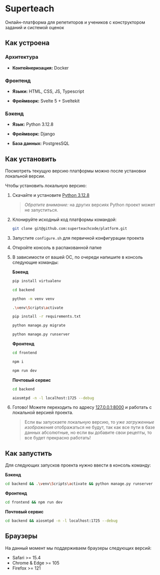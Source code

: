 # Superteach

Онлайн-платформа для репетиторов и учеников с конструктором заданий и системой оценок

## Как устроена

### Архитектура

- **Контейнеризация:** Docker

### Фронтенд

- **Языки:** HTML, CSS, JS, Typescript

- **Фреймворк:** Svelte 5 + Sveltekit

### Бэкенд

- **Язык:** Python 3.12.8

- **Фреймворк:** Django

- **База данных:** PostgresSQL


## Как установить

Посмотреть текущую версию платформы можно после установки локальной версии.

Чтобы установить локальную версию:

1. Скачайте и установите [Python 3.12.8](https://www.python.org/downloads/release/python-3128/)
   
    > _Обратите внимание:_ на других версиях Python проект может не запуститься.

3. Клонируйте исходный код платформы командой:

    ```sh
    git clone git@github.com:superteachcode/platform.git
    ```

4. Запустите `configure.sh` для первичной конфигурации проекта

5. Откройте консоль в распакованной папке

6. В зависимости от вашей ОС, по очереди напишите в консоль следующие команды:

    **Бэкенд**
    ```sh
    pip install virtualenv
    ```
    
    ```sh
    cd backend
    ```
    
    ```sh
    python -m venv venv
    ```
    
    ```sh
    .\venv\Scripts\activate
    ```
    
    ```sh
    pip install -r requirements.txt
    ```
    
    ```sh
    python manage.py migrate
    ```
    
    ```sh
    python manage.py runserver
    ```
    
    **Фронтенд**
    ```sh
    cd frontend
    ```
    
    ```sh
    npm i
    ```
    
    ```sh
    npm run dev
    ```
    
    **Почтовый сервис**
    ```sh
    cd backend
    ```
    
    ```sh
    aiosmtpd -n -l localhost:1725 --debug
    ```
    
    <!-- **Mac OS**
    ```sh
    sudo pip3 install virtualenv
    ```
    
    ```sh
    python3 -m venv venv
    ```
    
    ```sh
    source venv/bin/activate
    ```
    
    ```sh
    pip3 install -r requirements.txt
    ```
    
    ```sh
    cd mamayapovar
    ```
    
    ```sh
    python3 manage.py runserver
    ```
    
    **Linux**
    ```sh
    pip install virtualenv
    ```
    
    ```sh
    python3 -m venv venv
    ```
    
    ```sh
    source venv/bin/activate
    ```
    
    ```sh
    pip install -r requirements.txt
    ```
    
    ```sh
    cd mamayapovar
    ```
    
    ```sh
    python3 manage.py runserver
    ``` -->

7. Готово! Можете переходить по адресу [127.0.0.1:8000](http://127.0.0.1:8000/) и работать с локальной версией проекта.
    > Если вы запускаете локальную версию, то _уже загруженные изображения_ отображаться не будут, так как все пути в базе данных абсолютные, но если вы добавите свои рецепты, то все будет прекрасно работать!

## Как запустить

Для следующих запусков проекта нужно ввести в консоль команду:

**Бэкенд**

```sh
cd backend && .\venv\Scripts\activate && python manage.py runserver
```

**Фронтенд**

```sh
cd frontend && npm run dev
```

**Почтовый сервис**

```sh
cd backend && aiosmtpd -n -l localhost:1725 --debug
```

<!--
**Windows**
```sh
npm run dev
```

**Mac OS**
```sh
source venv/bin/activate & cd mamayapovar & python3 manage.py runserver
```

**Linux**
```sh
source venv/bin/activate & cd mamayapovar & python3 manage.py runserver
``` -->

## Браузеры

На данный момент мы поддерживаем браузеры следующих версий:

- Safari >= 15.4
- Chrome & Edge >= 105
- Firefox >= 121
